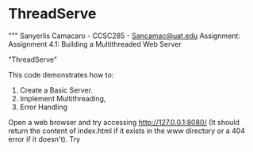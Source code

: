 # ThreadServe
"""
Sanyerlis Camacaro - CCSC285 - Sancamac@uat.edu Assignment:
Assignment 4.1: Building a Multithreaded Web Server

"ThreadServe"

This code demonstrates how to:

1. Create a Basic Server.
2. Implement Multithreading,
3. Error Handling

Open a web browser and try accessing http://127.0.0.1:8080/ (It should return the content of index.html if it exists in the www directory or a 404 error if it doesn't).
Try 
